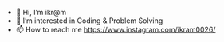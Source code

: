 - 👋 Hi, I’m ikr@m
- 👀 I’m interested in Coding & Problem Solving
- 📫 How to reach me https://www.instagram.com/ikram0026/

<!---
Ikramul-m/Ikramul-m is a ✨ special ✨ repository because its `README.md` (this file) appears on your GitHub profile.
You can click the Preview link to take a look at your changes.
--->
